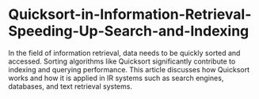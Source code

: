 # Quicksort-in-Information-Retrieval-Speeding-Up-Search-and-Indexing
In the field of information retrieval, data needs to be quickly sorted and accessed. Sorting algorithms like Quicksort significantly contribute to indexing and querying performance. This article discusses how Quicksort works and how it is applied in IR systems such as search engines, databases, and text retrieval systems.
